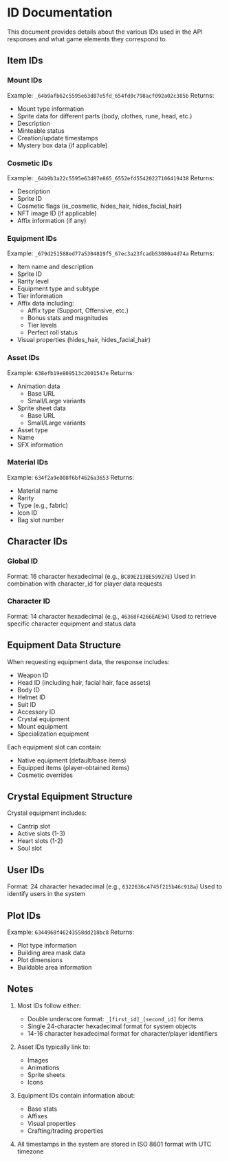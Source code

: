 # ID Documentation

This document provides details about the various IDs used in the API responses and what game elements they correspond to.

## Item IDs

### Mount IDs
Example: `_64b9afb62c5595e63d87e5fd_654fd0c798acf092a02c385b`
Returns:
- Mount type information
- Sprite data for different parts (body, clothes, rune, head, etc.)
- Description
- Minteable status
- Creation/update timestamps
- Mystery box data (if applicable)

### Cosmetic IDs
Example: `_64b9b3a22c5595e63d87e865_6552efd55420227106419438`
Returns:
- Description
- Sprite ID
- Cosmetic flags (is_cosmetic, hides_hair, hides_facial_hair)
- NFT image ID (if applicable)
- Affix information (if any)

### Equipment IDs
Example: `_679d251588ed77a5304819f5_67ec3a23fcadb53080a4d74a`
Returns:
- Item name and description
- Sprite ID
- Rarity level
- Equipment type and subtype
- Tier information
- Affix data including:
  - Affix type (Support, Offensive, etc.)
  - Bonus stats and magnitudes
  - Tier levels
  - Perfect roll status
- Visual properties (hides_hair, hides_facial_hair)

### Asset IDs
Example: `638efb19e809513c2001547e`
Returns:
- Animation data
  - Base URL
  - Small/Large variants
- Sprite sheet data
  - Base URL
  - Small/Large variants
- Asset type
- Name
- SFX information

### Material IDs
Example: `634f2a9e808f6bf4626a3653`
Returns:
- Material name
- Rarity
- Type (e.g., fabric)
- Icon ID
- Bag slot number

## Character IDs

### Global ID
Format: 16 character hexadecimal (e.g., `BC89E213BE59927E`)
Used in combination with character_id for player data requests

### Character ID
Format: 14 character hexadecimal (e.g., `46368F4266EAE94`)
Used to retrieve specific character equipment and status data

## Equipment Data Structure

When requesting equipment data, the response includes:
- Weapon ID
- Head ID (including hair, facial hair, face assets)
- Body ID
- Helmet ID
- Suit ID
- Accessory ID
- Crystal equipment
- Mount equipment
- Specialization equipment

Each equipment slot can contain:
- Native equipment (default/base items)
- Equipped items (player-obtained items)
- Cosmetic overrides

## Crystal Equipment Structure

Crystal equipment includes:
- Cantrip slot
- Active slots (1-3)
- Heart slots (1-2)
- Soul slot

## User IDs
Format: 24 character hexadecimal (e.g., `6322636c4745f215b46c918a`)
Used to identify users in the system

## Plot IDs
Example: `6344968f46243558dd218bc8`
Returns:
- Plot type information
- Building area mask data
- Plot dimensions
- Buildable area information

## Notes

1. Most IDs follow either:
   - Double underscore format: `_[first_id]_[second_id]` for items
   - Single 24-character hexadecimal format for system objects
   - 14-16 character hexadecimal format for character/player identifiers

2. Asset IDs typically link to:
   - Images
   - Animations
   - Sprite sheets
   - Icons

3. Equipment IDs contain information about:
   - Base stats
   - Affixes
   - Visual properties
   - Crafting/trading properties

4. All timestamps in the system are stored in ISO 8601 format with UTC timezone
